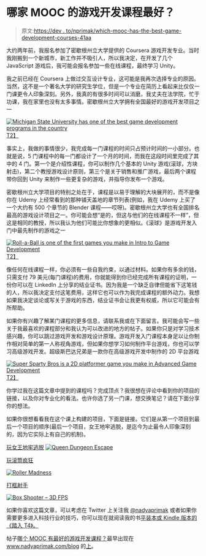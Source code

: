 # 哪家 MOOC 的游戏开发课程最好？

> 原文:[https://dev . to/nprimak/which-mooc-has-the-best-game-development-courses-41aa](https://dev.to/nprimak/which-mooc-has-the-best-game-development-courses-41aa)

大约两年前，我报名参加了密歇根州立大学提供的 Coursera 游戏开发专业。当时我刚搬到一个新城市，新工作并不吸引人，所以我决定，在开发了几个 JavaScript 游戏后，我可能会报名参加一些在线课程，最终学习 Unity。

我之前已经在 Coursera 上做过交互设计专业，这可能是我再次选择专业的原因。当然，这不是一个著名大学的研究生学位，但是一个专业在简历上看起来比仅仅一门课更令人印象深刻。另外，我真的有很多时间可以消磨，我丈夫在法学院，忙于功课，我在家里也没有太多事情。密歇根州立大学拥有全国最好的游戏开发项目之一

[![Michigan State University has one of the best game development programs in the country](../Images/847591582587e4337a6bc39b6eceb171.png)T2】](https://res.cloudinary.com/practicaldev/image/fetch/s--rkYXx_NI--/c_limit%2Cf_auto%2Cfl_progressive%2Cq_auto%2Cw_880/https://www.multimedia-minds.com/wp-content/uploads/2019/06/50-best-video-game-design-schools.jpg)

事实上，我做的事情很少，我完成每一门课程的时间只占预计时间的一小部分。也就是说，5 门课程中的每一门都设计了一个月的时间，而我在这段时间里完成了其中的 4 门。第一个是介绍性课程，你可以制作几个基本的 Unity 游戏(滚球，方块射击)，第二个教授游戏设计原则，第三个是关于销售和推广游戏，最后两个课程带你回到 Unity 来制作一些更复杂的游戏，并指导你发布一个游戏。

密歇根州立大学项目的特别之处在于，课程是以易于理解的大块展开的，而不是像你在 Udemy 上经常看到的那种铺天盖地的章节列表(例如，我在 Udemy 上买了一个大约有 500 个章节的 Blender 课程——哎呀)。密歇根州立大学也有全国排名最高的游戏设计项目之一。你可能会想“是的，但这与他们的在线课程不一样”，但这是相同的教授，所以我认为他们可能比你想象的更相似。《滚球》是游戏开发入门中最先制作的游戏之一

[![Roll-a-Ball is one of the first games you make in Intro to Game Development](../Images/827822aa1a0f731f3c77c76abd6e52f1.png)T2】](https://res.cloudinary.com/practicaldev/image/fetch/s--6fbLZgSp--/c_limit%2Cf_auto%2Cfl_progressive%2Cq_auto%2Cw_880/https://www.multimedia-minds.com/wp-content/uploads/2019/06/RitMQ-1024x810.png)

像任何在线课程一样，你必须有一些自我约束，以通过材料。如果你有多余的钱，只需支付 79 美元(每门课程)的费用，你就能得到你已经完成所有课程的证明，一份你可以在 LinkedIn 上分享的结业证书。因为我是一个缺乏自律但能省下这笔钱的人，所以我决定支付这笔费用，这样它也可以作为我完成课程的额外动力。我想如果我决定谈论或写关于游戏的东西，结业证书会让我更有权威，所以它可能会有所帮助。

如果你有兴趣了解某门课程的更多信息，请联系我或在下面留言。我可能会写一些关于我最喜欢的课程部分和我认为可以改进的地方的帖子。如果你只是对学习技术感兴趣，你可以跳过游戏开发和游戏设计原理。游戏开发入门课程本身足以让你制作相对简单的第一人称视角游戏，但如果你想学习如何制作平台游戏，你也可以学习高级游戏开发。超级斯巴达兄弟是一款你在高级游戏开发中制作的 2D 平台游戏

[![Super Sparty Bros is a 2D platformer game you make in Advanced Game Development ](../Images/ead71b398f8d1f7b6b5c574a754186b1.png)T2】](https://res.cloudinary.com/practicaldev/image/fetch/s--i84txjkr--/c_limit%2Cf_auto%2Cfl_progressive%2Cq_auto%2Cw_880/https://www.multimedia-minds.com/wp-content/uploads/2019/06/9un7fd-1024x576.png)

你学过我在这篇文章中提到的课程吗？完成顶点？我很想在评论中看到你的项目的链接，以及你对专业化的看法。也许你选了另一门课，想交换笔记？请在下面分享你的想法。

如果你很想看看我在这个课上构建的项目，下面是链接。它们是从第一个项目到最后一个项目的顺序(最后一个项目，女王地牢逃脱，是迄今为止最令人印象深刻的，因为它实际上有自己的机制)。

[玩女王地牢逃脱](http://www.nadyaprimak.com/apps/QueenDungeonEscape/index.html)
[![Queen Dungeon Escape](../Images/91c8e16be4fa5b02edeb9527c3051896.png)](https://res.cloudinary.com/practicaldev/image/fetch/s--Aieqe8cn--/c_limit%2Cf_auto%2Cfl_progressive%2Cq_auto%2Cw_880/http://www.nadyaprimak.com/img/portfolio/play/queen_3.png)

[玩滚筒疯狂](http://www.nadyaprimak.com/apps/roller_madness/)

[![Roller Madness](../Images/67cb5e46716a14a1b62ead9f35b952fb.png)](https://res.cloudinary.com/practicaldev/image/fetch/s--h6OzEwJX--/c_limit%2Cf_auto%2Cfl_progressive%2Cq_auto%2Cw_880/http://www.nadyaprimak.com/img/portfolio/play/roller-madness-cropped.png)

[打框射手](http://www.nadyaprimak.com/apps/box_shooter/index.html)

[![Box Shooter – 3D FPS](../Images/2fba98739729a8c82272dd2586bcb1b3.png)](https://res.cloudinary.com/practicaldev/image/fetch/s--JgEftBsQ--/c_limit%2Cf_auto%2Cfl_progressive%2Cq_auto%2Cw_880/http://www.nadyaprimak.com/img/portfolio/play/box-shooter-2-cropped.png)

如果你喜欢这篇文章，可以考虑在 Twitter 上关注我 [@nadyaprimak](https://www.twitter.com/nprimak) 或者如果你需要更多进入科技行业的技巧，你可以现在就阅读我的书[平装本或 Kindle 版本的《踏入 T4》。](https://www.amazon.com/Foot-Door-Getting-Industry-Programmer-ebook/dp/B0813XNFNF)

帖子[哪个 MOOC 有最好的游戏开发课程？](https://www.nadyaprimak.com/blog/learning/which-mooc-has-the-best-game-development-courses/)最早出现在 www.nadyaprimak.com/blog 的[上](https://www.nadyaprimak.com)。